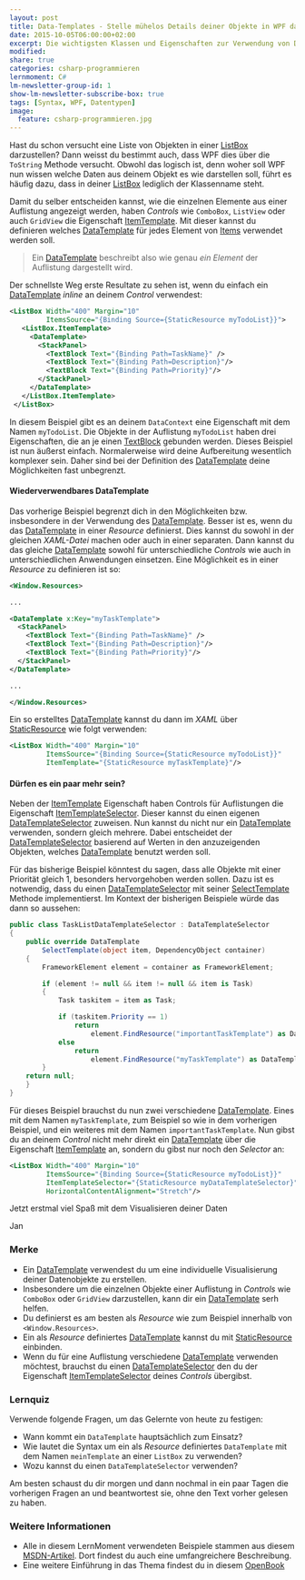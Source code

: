 ```yaml
---
layout: post
title: Data-Templates - Stelle mühelos Details deiner Objekte in WPF dar
date: 2015-10-05T06:00:00+02:00
excerpt: Die wichtigsten Klassen und Eigenschaften zur Verwendung von DataTemplate.
modified:
share: true
categories: csharp-programmieren
lernmoment: C#
lm-newsletter-group-id: 1
show-lm-newsletter-subscribe-box: true
tags: [Syntax, WPF, Datentypen]
image:
  feature: csharp-programmieren.jpg
---
```


Hast du schon versucht eine Liste von Objekten in einer [ListBox][MSDN_ListBox] darzustellen? Dann weisst du bestimmt auch, dass WPF dies über die `ToString` Methode versucht. Obwohl das logisch ist, denn woher soll WPF nun wissen welche Daten aus deinem Objekt es wie darstellen soll, führt es häufig dazu, dass in deiner [ListBox][MSDN_ListBox] lediglich der Klassenname steht.

Damit du selber entscheiden kannst, wie die einzelnen Elemente aus einer Auflistung angezeigt werden, haben *Controls* wie `ComboBox`, `ListView` oder auch `GridView` die Eigenschaft [ItemTemplate][MSDN_ItemTemplate]. Mit dieser kannst du definieren welches [DataTemplate][MSDN_DataTemplate] für jedes Element von [Items][MSDN_Items] verwendet werden soll. 

> Ein [DataTemplate][MSDN_DataTemplate] beschreibt also wie genau *ein Element* der Auflistung dargestellt wird.

Der schnellste Weg erste Resultate zu sehen ist, wenn du einfach ein [DataTemplate][MSDN_DataTemplate] *inline* an deinem *Control* verwendest:

```xml
<ListBox Width="400" Margin="10"
         ItemsSource="{Binding Source={StaticResource myTodoList}}">
   <ListBox.ItemTemplate>
     <DataTemplate>
       <StackPanel>
         <TextBlock Text="{Binding Path=TaskName}" />
         <TextBlock Text="{Binding Path=Description}"/>
         <TextBlock Text="{Binding Path=Priority}"/>
       </StackPanel>
     </DataTemplate>
   </ListBox.ItemTemplate>
 </ListBox>
```

In diesem Beispiel gibt es an deinem `DataContext` eine Eigenschaft mit dem Namen `myTodoList`. Die Objekte in der Auflistung `myTodoList` haben drei Eigenschaften, die an je einen [TextBlock][MSDN_TextBlock] gebunden werden. Dieses Beispiel ist nun äußerst einfach. Normalerweise wird deine Aufbereitung wesentlich komplexer sein. Daher sind bei der Definition des [DataTemplate][MSDN_DataTemplate] deine Möglichkeiten fast unbegrenzt.

#### Wiederverwendbares DataTemplate

Das vorherige Beispiel begrenzt dich in den Möglichkeiten bzw. insbesondere in der Verwendung des [DataTemplate][MSDN_DataTemplate]. Besser ist es, wenn du das [DataTemplate][MSDN_DataTemplate] in einer *Resource* definierst. Dies kannst du sowohl in der gleichen *XAML-Datei* machen oder auch in einer separaten. Dann kannst du das gleiche [DataTemplate][MSDN_DataTemplate] sowohl für unterschiedliche *Controls* wie auch in unterschiedlichen Anwendungen einsetzen. Eine Möglichkeit es in einer *Resource* zu definieren ist so:

```xml
<Window.Resources>

...

<DataTemplate x:Key="myTaskTemplate">
  <StackPanel>
    <TextBlock Text="{Binding Path=TaskName}" />
    <TextBlock Text="{Binding Path=Description}"/>
    <TextBlock Text="{Binding Path=Priority}"/>
  </StackPanel>
</DataTemplate>

...

</Window.Resources>

```

Ein so erstelltes [DataTemplate][MSDN_DataTemplate] kannst du dann im *XAML* über [StaticResource][MSDN_StaticResource] wie folgt verwenden:

```xml
<ListBox Width="400" Margin="10"
         ItemsSource="{Binding Source={StaticResource myTodoList}}"
         ItemTemplate="{StaticResource myTaskTemplate}"/>
```

#### Dürfen es ein paar mehr sein?

Neben der [ItemTemplate][MSDN_ItemTemplate] Eigenschaft haben Controls für Auflistungen die Eigenschaft [ItemTemplateSelector][MSDN_ITSelector]. Dieser kannst du einen eigenen [DataTemplateSelector][MSDN_DTSelector] zuweisen. Nun kannst du nicht nur ein [DataTemplate][MSDN_DataTemplate] verwenden, sondern gleich mehrere. Dabei entscheidet der [DataTemplateSelector][MSDN_DTSelector] basierend auf Werten in den anzuzeigenden Objekten, welches [DataTemplate][MSDN_DataTemplate] benutzt werden soll.

Für das bisherige Beispiel könntest du sagen, dass alle Objekte mit einer Priorität gleich 1, besonders hervorgehoben werden sollen. Dazu ist es notwendig, dass du einen [DataTemplateSelector][MSDN_DTSelector] mit seiner [SelectTemplate][MSDN_DTSSelectTemplate] Methode implementierst. Im Kontext der bisherigen Beispiele würde das dann so aussehen:

```cs
public class TaskListDataTemplateSelector : DataTemplateSelector
{
    public override DataTemplate
        SelectTemplate(object item, DependencyObject container)
    {
        FrameworkElement element = container as FrameworkElement;

        if (element != null && item != null && item is Task)
        {
            Task taskitem = item as Task;

            if (taskitem.Priority == 1)
                return
                    element.FindResource("importantTaskTemplate") as DataTemplate;
            else
                return
                    element.FindResource("myTaskTemplate") as DataTemplate;
        }
    return null;
    }
}
```

Für dieses Beispiel brauchst du nun zwei verschiedene [DataTemplate][MSDN_DataTemplate]. Eines mit dem Namen `myTaskTemplate`, zum Beispiel so wie in dem vorherigen Beispiel, und ein weiteres mit dem Namen `importantTaskTemplate`. Nun gibst du an deinem *Control* nicht mehr direkt ein [DataTemplate][MSDN_DataTemplate] über die Eigenschaft [ItemTemplate][MSDN_ItemTemplate] an, sondern du gibst nur noch den *Selector* an:

```xml
<ListBox Width="400" Margin="10"
         ItemsSource="{Binding Source={StaticResource myTodoList}}"
         ItemTemplateSelector="{StaticResource myDataTemplateSelector}"
         HorizontalContentAlignment="Stretch"/>
```

Jetzt erstmal viel Spaß mit dem Visualisieren deiner Daten

Jan

### Merke

-	Ein [DataTemplate][MSDN_DataTemplate] verwendest du um eine individuelle Visualisierung deiner Datenobjekte zu erstellen.
-	Insbesondere um die einzelnen Objekte einer Auflistung in *Controls* wie `ComboBox` oder `GridView` darzustellen, kann dir ein [DataTemplate][MSDN_DataTemplate] serh helfen.
-	Du definierst es am besten als *Resource* wie zum Beispiel innerhalb von `<Window.Resources>`.
-	Ein als *Resource* definiertes [DataTemplate][MSDN_DataTemplate] kannst du mit [StaticResource][MSDN_StaticResource] einbinden.
-	Wenn du für eine Auflistung verschiedene [DataTemplate][MSDN_DataTemplate] verwenden möchtest, brauchst du einen [DataTemplateSelector][MSDN_DTSelector] den du der Eigenschaft [ItemTemplateSelector][MSDN_ITSelector] deines *Controls* übergibst.

### Lernquiz 

Verwende folgende Fragen, um das Gelernte von heute zu festigen:

-	Wann kommt ein `DataTemplate` hauptsächlich zum Einsatz?
-	Wie lautet die Syntax um ein als *Resource* definiertes `DataTemplate` mit dem Namen `meinTemplate` an einer `ListBox` zu verwenden?
-	Wozu kannst du einen `DataTemplateSelector` verwenden?

Am besten schaust du dir morgen und dann nochmal in ein paar Tagen die vorherigen Fragen an und beantwortest sie, ohne den Text vorher gelesen zu haben.

### Weitere Informationen

-	Alle in diesem LernMoment verwendeten Beispiele stammen aus diesem [MSDN-Artikel](https://msdn.microsoft.com/de-de/library/ms742521(v=vs.100).aspx). Dort findest du auch eine umfangreichere Beschreibung.
-	Eine weitere Einführung in das Thema findest du in diesem [OpenBook](http://openbook.rheinwerk-verlag.de/visual_csharp_2010/visual_csharp_2010_21_004.htm#mj3d941c87fadf52ce2fc6bc3a80d63ed8)

[MSDN_ListBox]: https://msdn.microsoft.com/de-de/library/system.windows.controls.listbox(v=vs.110).aspx "Beschreibung der Klasse ListBox auf MSDN"
[MSDN_DataTemplate]: https://msdn.microsoft.com/de-de/library/system.windows.datatemplate(v=vs.110).aspx "Beschreibung der Klasse DataTemplate auf MSDN"
[MSDN_DTSelector]: https://msdn.microsoft.com/de-de/library/system.windows.controls.datatemplateselector(v=vs.110).aspx "Beschreibung der Klasse DataTemplateSelector auf MSDN"
[MSDN_DTSSelectTemplate]: https://msdn.microsoft.com/de-de/library/system.windows.controls.datatemplateselector.selecttemplate(v=vs.110).aspx "Beschreibung der Methode DataTemplateSelector.SelectTemplate auf MSDN"
[MSDN_Items]: https://msdn.microsoft.com/de-de/library/system.windows.controls.itemscontrol.items(v=vs.110).aspx "Beschreibung von ListBox.Items auf MSDN"
[MSDN_ItemTemplate]: https://msdn.microsoft.com/de-de/library/system.windows.controls.itemscontrol.itemtemplate(v=vs.110).aspx "Beschreibung von ListBox.ItemTemplate auf MSDN"
[MSDN_ITSelector]: https://msdn.microsoft.com/de-de/library/system.windows.controls.itemscontrol.itemtemplateselector(v=vs.110).aspx "Beschreibung von ListBox.ItemTemplateSelector auf MSDN"
[MSDN_TextBlock]: https://msdn.microsoft.com/de-de/library/system.windows.controls.textblock(v=vs.110).aspx "Beschreibung der Klasse TextBlock auf MSDN"
[MSDN_StaticResource]: https://msdn.microsoft.com/de-de/library/ms750950(v=vs.110).aspx "Beschreibung des Markup-Elements StaticResource auf MSDN"
